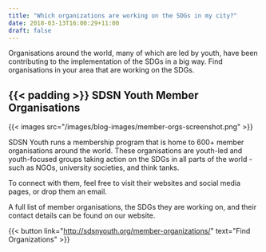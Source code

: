 ```yaml
---
title: "Which organizations are working on the SDGs in my city?"
date: 2018-03-13T16:00:29+11:00
draft: false
---
```


Organisations around the world, many of which are led by youth, have been contributing to the implementation of the SDGs in a big way. Find organisations in your area that are working on the SDGs. 
 
{{< padding >}}
SDSN Youth Member Organisations
---

{{< images src="/images/blog-images/member-orgs-screenshot.png" >}}


SDSN Youth runs a membership program that is home to 600+ member organisations around the world. These organisations are youth-led and youth-focused groups taking action on the SDGs in all parts of the world - such as NGOs, university societies, and think tanks.

To connect with them, feel free to visit their websites and social media pages, or drop them an email.
 
A full list of member organisations, the SDGs they are working on, and their contact details can be found on our website.

{{< button link="http://sdsnyouth.org/member-organizations/" text="Find Organizations" >}}

